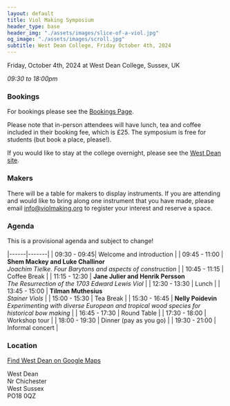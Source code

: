 ```yaml
---
layout: default
title: Viol Making Symposium
header_type: base
header_img: "./assets/images/slice-of-a-viol.jpg"
og_image: "./assets/images/scroll.jpg"
subtitle: West Dean College, Friday October 4th, 2024
---
```


Friday, October 4th, 2024 at West Dean College, Sussex, UK

*09:30 to 18:00pm*

### **Bookings** 

For bookings please see the <a href="https://freo.me/violmaking">Bookings Page</a>.

Please note that in-person attendees will have lunch, tea and coffee included in their booking fee, which is £25. 
The symposium is free for students (but book a place, please!).

If you would like to stay at the college overnight, please
see the [West Dean site](https://www.westdean.ac.uk/bed-and-breakfast).

### **Makers** 

There will be a table for makers to display instruments. If you are attending and would like to bring along one instrument that you have made, please email <a href="mailto:info@violmaking.org">info@violmaking.org</a> to register your interest and reserve a space.


### **Agenda**

This is a provisional agenda and subject to change!

|------|-------| 
| 09:30 - 09:45| Welcome and introduction |
| 09:45 - 11:00 | **Shem Mackey and Luke Challinor**  <br> *Joachim Tielke. Four Barytons and aspects of construction* |
| 10:45 - 11:15 | Coffee Break |
| 11:15 - 12:30 | **Jane Julier and Henrik Persson** <br> *The Resurrection of the 1703 Edward Lewis Viol* |
| 12:30 - 13:30 | Lunch  |
| 13:45 - 15:00 | **Tilman Muthesius** <br> *Stainer Viols* |
| 15:00 - 15:30 | Tea Break |
| 15:30 - 16:45 | **Nelly Poidevin** <br> *Experimenting with diverse European and tropical wood species for historical bow making* |
| 16:45 - 17:30 | Round Table |
| 17:30 - 18:00 | Workshop tour |
| 18:00 - 19:30 | Dinner (pay as you go) |
| 19:30 - 21:00 | Informal concert |


### **Location**

[Find West Dean on Google Maps](https://www.google.co.uk/maps/place/West+Dean+College/@50.9064568,-0.7746854,16z/data=!4m2!3m1!1s0x48744c92a7414307:0x4339e59f706d79af)

West Dean\
Nr Chichester\
West Sussex\
PO18 0QZ
